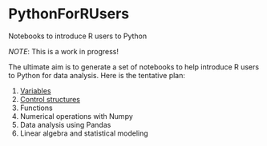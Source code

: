 # PythonForRUsers
Notebooks to introduce R users to Python

*NOTE*: This is a work in progress!

The ultimate aim is to generate a set of notebooks to help introduce R users to Python for data analysis. Here is the tentative plan:

1. [Variables](notebooks/Part1_Variables.ipynb)
2. [Control structures](notebooks/Part1_ControlStructures.ipynb)
3. Functions
4. Numerical operations with Numpy
5. Data analysis using Pandas
6. Linear algebra and statistical modeling
